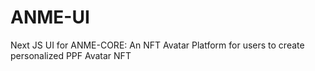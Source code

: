 # ANME-UI
Next JS UI for ANME-CORE: An NFT Avatar Platform for users to create personalized PPF Avatar NFT
